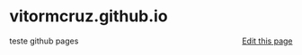 # vitormcruz.github.io

<a style="float: right;" href="{{path}}">Edit this page</a>

teste github pages
